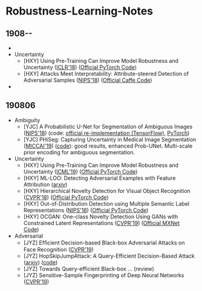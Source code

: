﻿# Robustness-Learning-Notes

## 1908--
* 
* Uncertainty
    - [HXY] Using Pre-Training Can Improve Model Robustness and Uncertainty ([ICLR'18](https://arxiv.org/abs/1711.09325)) ([Official PyTorch Code](https://github.com/alinlab/Confident_classifier))
    - [HXY] Attacks Meet Interpretability: Attribute-steered Detection of Adversarial Samples ([NIPS'18](https://arxiv.org/abs/1810.11580)) ([Official Caffe Code](https://github.com/AmIAttribute/AmI))
* 

## 190806
* Ambiguity
    - [YJC] A Probabilistic U-Net for Segmentation of Ambiguous Images ([NIPS'18](https://arxiv.org/abs/1806.05034)) (code: [official re-implementation (TensorFlow)](https://github.com/SimonKohl/probabilistic_unet), [PyTorch](https://github.com/stefanknegt/probabilistic_unet_pytorch))
    - [YJC] PHiSeg: Capturing Uncertainty in Medical Image Segmentation ([MICCAI'19](https://arxiv.org/abs/1906.04045)) ([code](https://github.com/baumgach/PHiSeg-code)): good results, enhanced Prob-UNet. Multi-scale prior encoding for ambiguous segmentation. 
* Uncertainty
    - [HXY] Using Pre-Training Can Improve Model Robustness and Uncertainty ([ICML'19](https://arxiv.org/abs/1901.09960)) ([Official PyTorch Code](https://github.com/hendrycks/pre-training))
    - [HXY] ML-LOO: Detecting Adversarial Examples with Feature Attribution ([arxiv](https://arxiv.org/abs/1906.03499))
    - [HXY] Hierarchical Novelty Detection for Visual Object Recognition ([CVPR'18](https://arxiv.org/abs/1804.00722)) ([Official PyTorch Code](https://github.com/kibok90/cvpr2018-hnd))
    - [HXY] Out-of-Distribution Detection using Multiple Semantic Label Representations
 ([NIPS'18](http://arxiv.org/abs/1808.06664)) ([Official PyTorch Code](https://github.com/MLSpeech/semantic_OOD))
    - [HXY] OCGAN: One-class Novelty Detection Using GANs with Constrained Latent Representations ([CVPR'19](http://arxiv.org/abs/1903.08550)) ([Official MXNet Code](https://github.com/PramuPerera/OCGAN)) 
* Adversarial
    - [JYZ] Efﬁcient Decision-based Black-box Adversarial Attacks on Face Recognition ([CVPR'19](https://arxiv.org/abs/1904.04433v1))  
    - [JYZ] HopSkipJumpAttack: A Query-Efficient Decision-Based Attack ([arxiv](https://arxiv.org/abs/1904.02144)) ([code](https://github.com/Jianbo-Lab/HSJA))  
    - [JYZ] Towards Query-efficient Black-box ... (review)  
    - [JYZ] Sensitive-Sample Fingerprinting of Deep Neural Networks ([CVPR'19](http://openaccess.thecvf.com/content_CVPR_2019/html/He_Sensitive-Sample_Fingerprinting_of_Deep_Neural_Networks_CVPR_2019_paper.html))  
